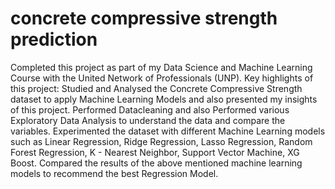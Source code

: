 # concrete compressive strength prediction
Completed this project as part of my Data Science and Machine Learning Course with the United Network of Professionals (UNP). 
Key highlights of this project:
Studied and Analysed the Concrete Compressive Strength dataset to apply Machine Learning Models and also presented my insights of this project.
Performed Datacleaning and also Performed various Exploratory Data Analysis to understand the data and compare the variables.
Experimented the dataset with different Machine Learning models such as Linear Regression, Ridge Regression, Lasso Regression, Random Forest Regression, K - Nearest Neighbor, Support Vector Machine, XG Boost.
Compared the results of the above mentioned machine learning models to recommend the best Regression Model.


